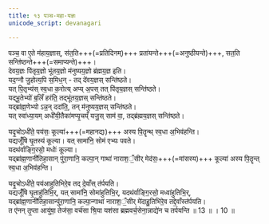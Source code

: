 ```yaml
---
title: १३ पञ्च-महा-यज्ञः
unicode_script: devanagari

---
```

पञ्च॒ वा ए॒ते म॑हाय॒ज्ञास्, स॑त॒ति+++(=प्रतिदिनम्)+++ प्रता॑यन्ते+++(=अनुष्ठीयन्ते)+++, सत॒ति सन्ति॑ष्ठन्ते+++(=समाप्यन्ते)+++।  
देवय॒ज्ञः पि॑तृय॒ज्ञो भू॑तय॒ज्ञो म॑नुष्यय॒ज्ञो ब्र॑ह्मय॒ज्ञ इति।  
यद॒ग्नौ जु॒होत्य॒पि स॒मिध॒न् - तद् दे॑वय॒ज्ञस् सन्ति॑ष्ठते।  
यत् पि॒तृभ्य॑स् स्व॒धा क॒रोत्य् अप्य् अ॒पस् तत् पि॑तृय॒ज्ञस् सन्ति॑ष्ठते।  
यद्भू॒तेभ्यो॑ ब॒लिँ हर॑ति॒ तद्भू॑तय॒ज्ञस् सन्ति॑ष्ठते।  
यद्ब्रा॑ह्म॒णेभ्यो ऽन्न॒न् ददा॑ति॒, तन् म॑नुष्यय॒ज्ञस् सन्ति॑ष्ठते।  
यत् स्वा॑ध्या॒यम् अधी॑यी॒तैका॑मप्यृ॒चय्ँ यजु॒स् साम॑ वा॒, तद्ब्र॑ह्मय॒ज्ञस् सन्ति॑ष्ठते।


यदृ॒चोऽधी॑ते॒ पय॑सः॒ कूल्या॑+++(=महानद्यः)+++ अस्य पि॒तॄन्थ् स्व॒धा अ॒भिव॑हन्ति।  
यद्यजूँ॑षि घृ॒तस्य॑ कूल्या। यत् सामा॑नि॒ सोम॑ एभ्यः पवते।   
यदथ॑र्वाङ्गि॒रसो॒ मधोः॑ कूल्या।  
यद्ब्रा॑ह्म॒णानी॑तिहा॒सान् पु॑रा॒णानि॒ कल्पा॒न् गाथा॑ नाराश॒ँ॒सीर् मेद॑सः॒+++(=मांसस्य)+++ कूल्या॑ अस्य पि॒तॄन्त् स्व॒धा अ॒भिव॑हन्ति।  

यदृ॒चोऽधी॑ते॒ पय॑आहुतिभिरे॒व तद् दे॒वाँस् त॑र्पयति।  
यद्यजूँ॑षि घृ॒ताहु॑तिभि॒र्, यत् सामा॑नि॒ सोमा॑हुतिभि॒र्, यदथ॑र्वाङ्गि॒रसो॒ मध्वा॑हुतिभि॒र्,  
यद्ब्रा॑ह्म॒णानी॑तिहा॒सान्पु॑रा॒णानि॒ कल्पा॒न्गाथा॑ नाराश॒ँ॒सीर् मे॑दाहु॒तिभि॑रे॒व तद्दे॒वाँस्त॑र्पयति।  
त ए॑नन् तृ॒प्ता आयु॑षा॒ तेज॑सा॒ वर्च॑सा श्रि॒या यश॑सा ब्रह्मवर्च॒सेना॒न्नाद्ये॑न च तर्पयन्ति ॥ 13 ॥ । 10 ॥